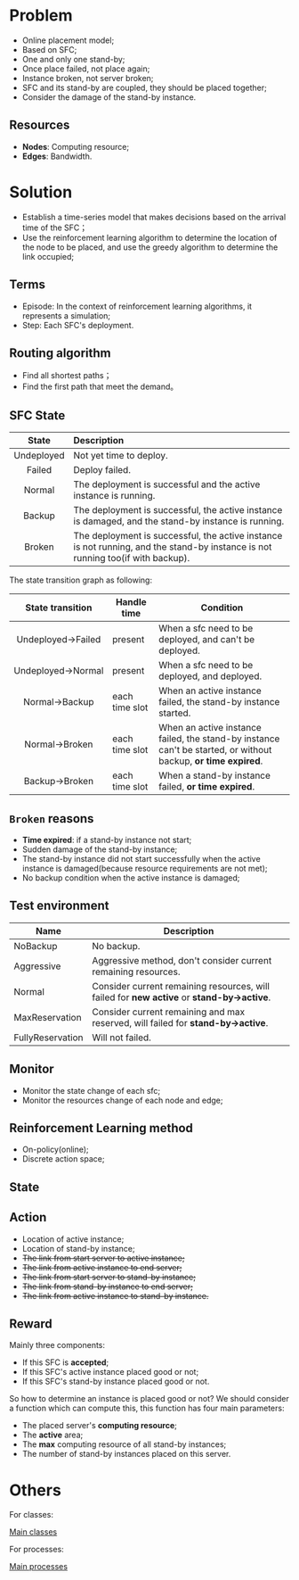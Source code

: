 # Problem
- Online placement model;
- Based on SFC;
- One and only one stand-by;
- Once place failed, not place again;
- Instance broken, not server broken;
- SFC and its stand-by are coupled, they should be placed together; 
- Consider the damage of the stand-by instance.

## Resources

- **Nodes**: Computing resource;
- **Edges**: Bandwidth.

# Solution

- Establish a time-series model that makes decisions based on the arrival time of the SFC；
- Use the reinforcement learning algorithm to determine the location of the node to be placed, and use the greedy algorithm to determine the link occupied;

## Terms

- Episode: In the context of reinforcement learning algorithms, it represents a simulation;
- Step: Each SFC's deployment.

## Routing algorithm

- Find all shortest paths；
- Find the first path that meet the demand。

## SFC State

|   State    | Description                                                  |
| :--------: | :----------------------------------------------------------- |
| Undeployed | Not yet time to deploy.                                      |
|   Failed   | Deploy failed.                                               |
|   Normal   | The deployment is successful and the active instance is running. |
|   Backup   | The deployment is successful, the active instance is damaged, and the stand-by instance is running. |
|   Broken   | The deployment is successful, the active instance is not running, and the stand-by instance is not running too(if with backup). |

The state transition graph as following:

| State transition  | Handle time    | Condition                                                    |
| :---------------: | -------------- | ------------------------------------------------------------ |
| Undeployed→Failed | present        | When a sfc need to be deployed, and can't be deployed.       |
| Undeployed→Normal | present        | When a sfc need to be deployed, and deployed.                |
|   Normal→Backup   | each time slot | When an active instance failed, the stand-by instance started. |
|   Normal→Broken   | each time slot | When an active instance failed, the stand-by instance can't be started, or without backup, **or time expired**. |
|   Backup→Broken   | each time slot | When a stand-by instance failed, **or time expired**.        |

## `Broken` reasons

- **Time expired**: if a stand-by instance not start;
- Sudden damage of the stand-by instance;
- The stand-by instance did not start successfully when the active instance is damaged(because resource requirements are not met);
- No backup condition when the active instance is damaged;

## Test environment

| Name             | Description                                                  |
| ---------------- | ------------------------------------------------------------ |
| NoBackup         | No backup.                                                   |
| Aggressive       | Aggressive method, don't consider current remaining resources. |
| Normal           | Consider current remaining resources, will failed for **new active** or **stand-by→active**. |
| MaxReservation   | Consider current remaining and max reserved, will failed for **stand-by→active**. |
| FullyReservation | Will not failed.                                             |

## Monitor

- Monitor the state change of each sfc;
- Monitor the resources change of each node and edge; 

## Reinforcement Learning method

- On-policy(online);
- Discrete action space; 

## State

## Action

- Location of active instance;
- Location of stand-by instance;
- ~~The link from start server to active instance;~~
- ~~The link from active instance to end server;~~
- ~~The link from start server to stand-by instance;~~
- ~~The link from stand-by instance to end server;~~
- ~~The link from active instance to stand-by instance.~~

## Reward

Mainly three components:

- If this SFC is **accepted**;
- If this SFC's active instance placed good or not;
- If this SFC's stand-by instance placed good or not.

So how to determine an instance is placed good or not? We should consider a function which can compute this, this function has four main parameters:

- The placed server's **computing resource**;
- The **active** area;
- The **max** computing resource of all stand-by instances;
- The number of stand-by instances placed on this server.

# Others

For classes:

[Main classes](https://github.com/fnrg-nfv/backup-deep/blob/master/doc/class.md)

For processes:

[Main processes](https://github.com/fnrg-nfv/backup-deep/blob/master/doc/process.md)

